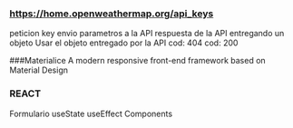 ### https://home.openweathermap.org/api_keys
peticion key
envio parametros a la API
respuesta de la API entregando un objeto
Usar el objeto entregado por la API
cod: 404
cod: 200

###Materialice
A modern responsive front-end framework based on Material Design

### REACT
Formulario
useState
useEffect
Components

